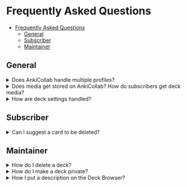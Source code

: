 # Frequently Asked Questions

- [Frequently Asked Questions](#frequently-asked-questions)
  - [General](#general)
  - [Subscriber](#subscriber)
  - [Maintainer](#maintainer)

## General

<details close>
<summary>Does AnkiCollab handle multiple profiles?</summary>
AnkiCollab does not currently respect separate Anki profiles. If you subscribe to a deck on one profile, then switch to another, it will redownload the fresh deck. A workaround for this is to disable the addon (Tools → Add-ons → Select AnkiCollab → Toggle Enabled).
</details>

<details close>
<summary>Does media get stored on AnkiCollab? How do subscribers get deck media?</summary>
AnkiCollab does not upload media (images, audio, etc.) when publishing a deck or suggesting changes. If a deck has media, the maintainer should have a link available for you to download.
</details>

<details close>
<summary>How are deck settings handled?</summary>
Deck settings — learning steps, new card limits, maximum interval, etc. — are not uploaded when publishing a deck. When a subscriber downloads a deck, their default deck options are assigned. If you want a subscriber to use specific settings, make a note of them in the deck description.
</details>

## Subscriber

<details close>
<summary>Can I suggest a card to be deleted?</summary>
Currently, there is no way to delete individual cards from a deck uploaded to <a href="https://ankicollab.com/decks">AnkiCollab.com/Decks</a>. As a workaround, suggest a tag like <code>#!DELETE</code> indicating that you want a card deleted.
</details>

## Maintainer

<details close>
<summary>How do I delete a deck?</summary>
There is currently no way to delete decks published to <a href="https://ankicollab.com/decks">AnkiCollab.com/Decks</a>. If you'd like a deck removed, please join our <a href="https://discord.com/invite/9x4DRxzqwM">Discord</a> and let us know! This feature is high on the priority list!
</details>

<details close>
<summary>How do I make a deck private?</summary>
There is currently no way to upload a deck privately, but you can expect this soon!
</details>

<details close>
<summary>How I put a description on the Deck Browser?</summary>
When you initially publish a deck, the deck description is also uploaded and can be seen on AnkiCollab's deck browser page. If you want to change it, please let us know in our Discord as this is currently a manual process.
</details>
